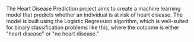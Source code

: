 The Heart Disease Prediction project aims to create a machine learning model that predicts whether an individual is at risk of heart disease. The model is built using the Logistic Regression algorithm, which is well-suited for binary classification problems like this, where the outcome is either "heart disease" or "no heart disease."
